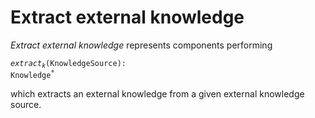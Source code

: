 # Extract external knowledge
*Extract external knowledge* represents components performing

<code><i>extract</i><sub><i>k</i></sub>(KnowledgeSource): Knowledge<sup>*</sup></code>

which extracts an external knowledge from a given external knowledge source.